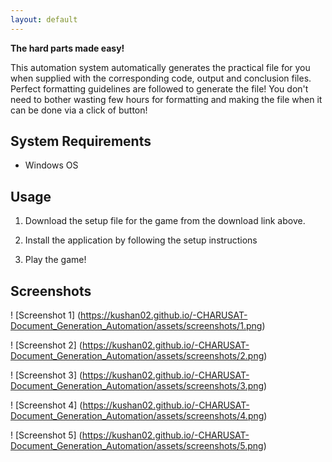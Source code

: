 ```yaml
---
layout: default
---
```

**The hard parts made easy!**

This automation system automatically generates the practical file for you when supplied with the corresponding code, output and conclusion files. Perfect formatting guidelines are followed to generate the file!
You don't need to bother wasting few hours for formatting and making the file when it can be done via a click of button!

## System Requirements

- Windows OS

## Usage

1. Download the setup file for the game from the download link above.

2. Install the application by following the setup instructions

3. Play the game!


## Screenshots

! [Screenshot 1] (https://kushan02.github.io/-CHARUSAT-Document_Generation_Automation/assets/screenshots/1.png)

! [Screenshot 2] (https://kushan02.github.io/-CHARUSAT-Document_Generation_Automation/assets/screenshots/2.png)

! [Screenshot 3] (https://kushan02.github.io/-CHARUSAT-Document_Generation_Automation/assets/screenshots/3.png)

! [Screenshot 4] (https://kushan02.github.io/-CHARUSAT-Document_Generation_Automation/assets/screenshots/4.png)

! [Screenshot 5] (https://kushan02.github.io/-CHARUSAT-Document_Generation_Automation/assets/screenshots/5.png)
